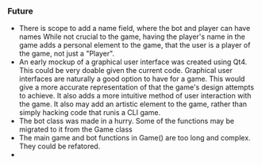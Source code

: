 ### Future

* There is scope to add a name field, where the bot and player can have names
While not crucial to the game, having the player's name in the game adds a personal element to the game, 
that the user is a player of the game, not just a "Player".
* An early mockup of a graphical user interface was created using Qt4. This could be very doable given the
current code.
Graphical user interfaces are naturally a good option to have for a game. This would give a more 
accurate representation of that the game's design attempts to achieve. It also adds a more intuitive method
of user interaction with the game. It also may add an artistic element to the game, rather than simply
hacking code that runis a CLI game.
* The bot class was made in a hurry. Some of the functions may be migrated to it from the Game class
* The main game and bot functions in Game() are too long and complex. They could be refatored.
* 


